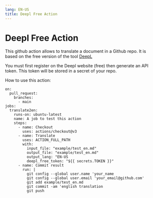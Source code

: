 ```yaml
---
lang: EN-US
title: Deepl Free Action
---
```


# Deepl Free Action

This github action allows to translate a document in a Github repo. It is based on the free version of the tool [DeepL](https://www.deepl.com/)

You must first register on the Deepl website (free) then generate an API token. This token will be stored in a secret of your repo.

How to use this action:

    on:
      pull_request:
        branches:
          - main
    jobs:
      translate2en:
        runs-on: ubuntu-latest
        name: A job to test this action
        steps:
          - name: Checkout
            uses: actions/checkout@v3
          - name: Translate
            uses: ACTION_FULL_PATH
            with:
              input_file: "example/test_en.md"
              output_file: "example/test_en.md"
              output_lang: "EN-US
              deepl_free_token: "${{ secrets.TOKEN }}"
          - name: Commit result
            run: |
              git config --global user.name 'your_name
              git config --global user.email 'your_email@github.com'
              git add example/test_en.md
              git commit -am 'english translation
              git push
